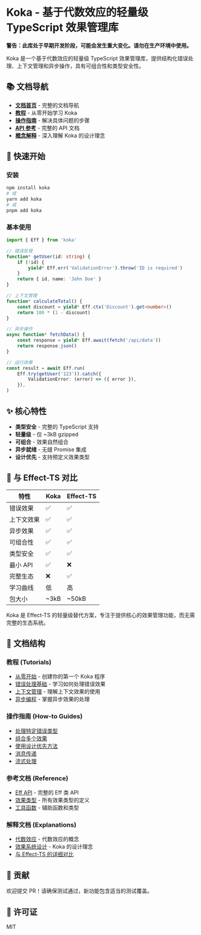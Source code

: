 # Koka - 基于代数效应的轻量级 TypeScript 效果管理库

**警告：此库处于早期开发阶段，可能会发生重大变化。请勿在生产环境中使用。**

Koka 是一个基于代数效应的轻量级 TypeScript 效果管理库，提供结构化错误处理、上下文管理和异步操作，具有可组合性和类型安全性。

## 📚 文档导航

-   **[文档首页](./docs/README.md)** - 完整的文档导航
-   **[教程](./docs/tutorials.md)** - 从零开始学习 Koka
-   **[操作指南](./docs/how-to-guides.md)** - 解决具体问题的步骤
-   **[API 参考](./docs/reference.md)** - 完整的 API 文档
-   **[概念解释](./docs/explanations.md)** - 深入理解 Koka 的设计理念

## 🚀 快速开始

### 安装

```bash
npm install koka
# 或
yarn add koka
# 或
pnpm add koka
```

### 基本使用

```typescript
import { Eff } from 'koka'

// 错误处理
function* getUser(id: string) {
    if (!id) {
        yield* Eff.err('ValidationError').throw('ID is required')
    }
    return { id, name: 'John Doe' }
}

// 上下文管理
function* calculateTotal() {
    const discount = yield* Eff.ctx('Discount').get<number>()
    return 100 * (1 - discount)
}

// 异步操作
async function* fetchData() {
    const response = yield* Eff.await(fetch('/api/data'))
    return response.json()
}

// 运行效果
const result = await Eff.run(
    Eff.try(getUser('123')).catch({
        ValidationError: (error) => ({ error }),
    }),
)
```

## ✨ 核心特性

-   **类型安全** - 完整的 TypeScript 支持
-   **轻量级** - 仅 ~3kB gzipped
-   **可组合** - 效果自然组合
-   **异步就绪** - 无缝 Promise 集成
-   **设计优先** - 支持预定义效果类型

## 🔄 与 Effect-TS 对比

| 特性       | Koka | Effect-TS |
| ---------- | ---- | --------- |
| 错误效果   | ✅   | ✅        |
| 上下文效果 | ✅   | ✅        |
| 异步效果   | ✅   | ✅        |
| 可组合性   | ✅   | ✅        |
| 类型安全   | ✅   | ✅        |
| 最小 API   | ✅   | ❌        |
| 完整生态   | ❌   | ✅        |
| 学习曲线   | 低   | 高        |
| 包大小     | ~3kB | ~50kB     |

Koka 是 Effect-TS 的轻量级替代方案，专注于提供核心的效果管理功能，而无需完整的生态系统。

## 📖 文档结构

### 教程 (Tutorials)

-   [从零开始](./docs/tutorials.md#getting-started) - 创建你的第一个 Koka 程序
-   [错误处理基础](./docs/tutorials.md#error-handling) - 学习如何处理错误效果
-   [上下文管理](./docs/tutorials.md#context-management) - 理解上下文效果的使用
-   [异步编程](./docs/tutorials.md#async-programming) - 掌握异步效果的处理

### 操作指南 (How-to Guides)

-   [处理特定错误类型](./docs/how-to-guides.md#handle-specific-errors)
-   [组合多个效果](./docs/how-to-guides.md#combine-multiple-effects)
-   [使用设计优先方法](./docs/how-to-guides.md#design-first-approach)
-   [消息传递](./docs/how-to-guides.md#message-passing)
-   [流式处理](./docs/how-to-guides.md#stream-processing)

### 参考文档 (Reference)

-   [Eff API](./docs/reference.md#eff-api) - 完整的 Eff 类 API
-   [效果类型](./docs/reference.md#effect-types) - 所有效果类型的定义
-   [工具函数](./docs/reference.md#utility-functions) - 辅助函数和类型

### 解释文档 (Explanations)

-   [代数效应](./docs/explanations.md#algebraic-effects) - 代数效应的概念
-   [效果系统设计](./docs/explanations.md#effect-system-design) - Koka 的设计理念
-   [与 Effect-TS 的详细对比](./docs/explanations.md#comparison-with-effect-ts)

## 🤝 贡献

欢迎提交 PR！请确保测试通过，新功能包含适当的测试覆盖。

## 📄 许可证

MIT
